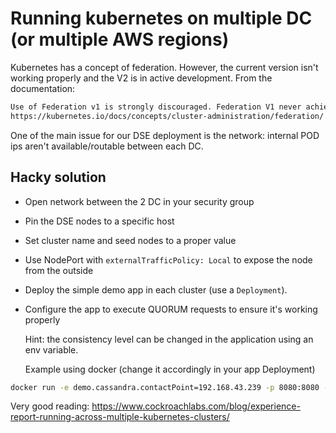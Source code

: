 # Running kubernetes on multiple DC (or multiple AWS regions)

Kubernetes has a concept of federation. However, the current version isn't working properly and the V2 is in active development. From the documentation:

```bash
Use of Federation v1 is strongly discouraged. Federation V1 never achieved GA status and is no longer under active development. Documentation is for historical purposes only.
https://kubernetes.io/docs/concepts/cluster-administration/federation/
```

One of the main issue for our DSE deployment is the network: internal POD ips aren't available/routable between each DC.
 
## Hacky solution

- Open network between the 2 DC in your security group
- Pin the DSE nodes to a specific host
- Set cluster name and seed nodes to a proper value 
- Use NodePort with `externalTrafficPolicy: Local` to expose the node from the outside
- Deploy the simple demo app in each cluster (use a `Deployment`). 
- Configure the app to execute QUORUM requests to ensure it's working properly

   Hint: the consistency level can be changed in the application using an env variable.
   
   Example using docker (change it accordingly in your app Deployment)

```bash
docker run -e demo.cassandra.contactPoint=192.168.43.239 -p 8080:8080 -t demo-app
``` 
 
Very good reading:
https://www.cockroachlabs.com/blog/experience-report-running-across-multiple-kubernetes-clusters/

